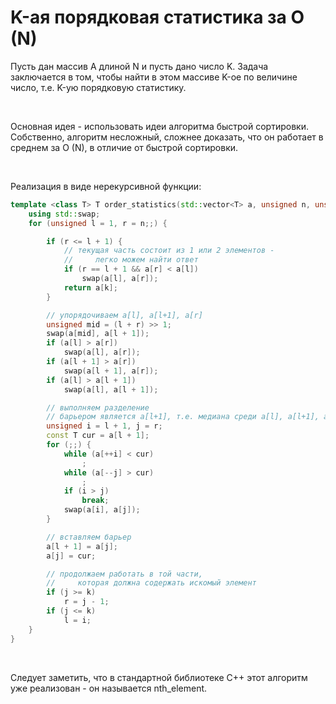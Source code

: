 # K-ая порядковая статистика за O (N)

Пусть дан массив A длиной N и пусть дано число K. Задача заключается в том, чтобы найти в этом массиве K-ое по величине число, т.е. K-ую порядковую статистику.

&nbsp;

Основная идея - использовать идеи алгоритма быстрой сортировки. Собственно, алгоритм несложный, сложнее доказать, что он работает в среднем за O (N), в отличие от быстрой сортировки.

&nbsp;

Реализация в виде нерекурсивной функции:

<!--- TODO: specify code snippet id -->
``` cpp
template <class T> T order_statistics(std::vector<T> a, unsigned n, unsigned k) {
    using std::swap;
    for (unsigned l = 1, r = n;;) {

        if (r <= l + 1) {
            // текущая часть состоит из 1 или 2 элементов -
            //     легко можем найти ответ
            if (r == l + 1 && a[r] < a[l])
                swap(a[l], a[r]);
            return a[k];
        }

        // упорядочиваем a[l], a[l+1], a[r]
        unsigned mid = (l + r) >> 1;
        swap(a[mid], a[l + 1]);
        if (a[l] > a[r])
            swap(a[l], a[r]);
        if (a[l + 1] > a[r])
            swap(a[l + 1], a[r]);
        if (a[l] > a[l + 1])
            swap(a[l], a[l + 1]);

        // выполняем разделение
        // барьером является a[l+1], т.е. медиана среди a[l], a[l+1], a[r]
        unsigned i = l + 1, j = r;
        const T cur = a[l + 1];
        for (;;) {
            while (a[++i] < cur)
                ;
            while (a[--j] > cur)
                ;
            if (i > j)
                break;
            swap(a[i], a[j]);
        }

        // вставляем барьер
        a[l + 1] = a[j];
        a[j] = cur;

        // продолжаем работать в той части,
        //     которая должна содержать искомый элемент
        if (j >= k)
            r = j - 1;
        if (j <= k)
            l = i;
    }
}
```
&nbsp;

Следует заметить, что в стандартной библиотеке C++ этот алгоритм уже реализован - он называется nth_element.
